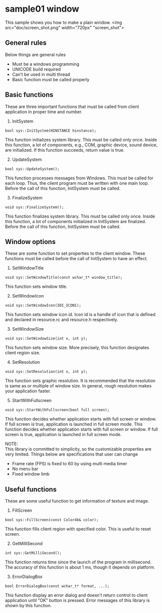 sample01 window
====
This sample shows you how to make a plain window.
<img src="doc/screen_shot.png" width="720px" "screen_shot">

General rules
----
Below things are general rules

 * Must be a windows programming
 * UNICODE build required
 * Can't be used in multi thread
 * Basic function must be called properly

Basic functions
----
These are three important functions that must be called from client application in proper time and number.

1. InitSystem
```
bool sys::InitSystem(HINSTANCE hinstance);
```
This function initializes system library. This must be called only once. Inside this function, a lot of components, e.g., COM, graphic device, sound device, are initialized. If this function succeeds, return value is true.

2. UpdateSystem
```
bool sys::UpdateSystem();
```
This function processes messages from Windows. This must be called for each loop. Thus, the client program must be written with one main loop. Before the call of this function, InitSystem must be called.

3. FinalizeSystem
```
void sys::FinalizeSystem();
```
This function finalizes system library. This must be called only once. Inside this function, a lot of components initialized in InitSystem are finalized. Before the call of this function, InitSystem must be called.

Window options
----
These are some function to set properties to the client window. These functions must be called before the call of InitSystem to have an effect.

1. SetWindowTitle
```
void sys::SetWindowTitle(const wchar_t* window_title);
```
This function sets window title.

2. SetWindowIcon
```
void sys::SetWindowIcon(IDI_ICON1);
```
This function sets window icon id. Icon id is a handle of icon that is defined and declared in resource.rc and resource.h respectively.

3. SetWindowSize
```
void sys::SetWindowSize(int x, int y);
```
This function sets window size. More precisely, this function designates client region size.

4. SetResolution
```
void sys::SetResolution(int x, int y);
```
This function sets graphic resolution. It is recommended that the resolution is same as or multiple of window size. In general, rough resolution makes your application faster.

5. StartWithFullscreen
```
void sys::StartWithFullscreen(bool full screen);
```
This function decides whether application starts with full screen or window. If full screen is true, application is launched in full screen mode.
This function decides whether application starts with full screen or window. If full screen is true, application is launched in full screen mode.

NOTE:<br>
This library is committed to simplicity, so the customizable properties are very limited. Things below are specifications that user can change

 * Frame rate (FPS) is fixed to 60 by using multi media timer
 * No menu bar
 * Fixed window limb

Useful functions
----
These are some useful function to get information of texture and image.

1. FillScreen
```
bool sys::FillScreen(const Color4b& color);
```
This function fills client region with specified color. This is useful to reset screen.

2. GetMilliSecond
```
int sys::GetMilliSecond();
```
This function returns time since the launch of the program in millisecond. The accuracy of this function is about 1 ms, though it depends on platform.

3. ErrorDialogBox
```
bool ErrorDialogBox(const wchar_t* format, ...);
```
This function display an error dialog and doesn't return control to client application until "OK" button is pressed. Error messages of this library is shown by this function.
